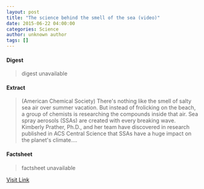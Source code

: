 ```yaml
---
layout: post
title: "The science behind the smell of the sea (video)"
date: 2015-06-22 04:00:00
categories: Science
author: unknown author
tags: []
---
```



#### Digest
>digest unavailable

#### Extract
>(American Chemical Society) There's nothing like the smell of salty sea air over summer vacation. But instead of frolicking on the beach, a group of chemists is researching the compounds inside that air. Sea spray aerosols (SSAs) are created with every breaking wave. Kimberly Prather, Ph.D., and her team have discovered in research published in ACS Central Science that SSAs have a huge impact on the planet's climate....

#### Factsheet
>factsheet unavailable

[Visit Link](http://www.eurekalert.org/pub_releases/2015-06/acs-tsb062215.php)


